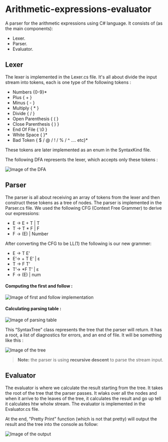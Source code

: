 # Arithmetic-expressions-evaluator

A parser for the arithmetic expressions using C# language. It consists of (as the main components): 
- Lexer.
- Parser.
- Evaluator.



## Lexer
The lexer is implemented in the Lexer.cs file. It's all about divide the input stream into tokens, each is one type of the following tokens : 
- Numbers                        {0-9}*
- Plus                           { + }
- Minus                          { - }
- Multiply                       { * }
- Divide                         { / }
- Open Parenthesis               { ( }
- Close Parenthesis              { ) }
- End Of File                    { \0 }
- White Space                    {   }*
- Bad Token                      { $ / @ / ! / % / ^ …. etc}*  

These tokens are later implemented as an enum in the SyntaxKind file.

The following DFA represents the lexer, which accepts only these tokens :

![Image of the DFA](https://raw.githubusercontent.com/yossef-khaled/Arithmetic-expressions-evaluator/master/Images/DFA.PNG)



## Parser
The parser is all about receiving an array of tokens from the lexer and then construct these tokens as 
a tree of nodes. The parser is implemented in the Parser.cs file. 
We used the following CFG (Context Free Grammer) to derive our expressions:
- E → E + T | T
- T → T * F | F
- F → (E) | Number

After converting the CFG to be LL(1) the following is our new grammer:
- E → T E’
- E’→ + T E’ | ε
- T → F T’
- T’→ *F T’ | ε
- F → (E) | num

#### Computing the first and follow :

![Image of first and follow implementation](https://raw.githubusercontent.com/yossef-khaled/Arithmetic-expressions-evaluator/master/Images/FirstAndFollow.PNG)


#### Calculating parsing table :

![Image of parsing table](https://raw.githubusercontent.com/yossef-khaled/Arithmetic-expressions-evaluator/master/Images/ParsingTable.PNG)

This “SyntaxTree” class represents the tree that the parser will return. It has a root, a list of diagnostics for errors, and an end of file.
It will be something like this :

![Image of the tree](https://raw.githubusercontent.com/yossef-khaled/Arithmetic-expressions-evaluator/master/Images/HierarchyTree.PNG)

> **Note:** the parser is using **recursive descent** to parse the stream input.



## Evaluator
The evaluator is where we calculate the result starting from the tree. It takes the root of the tree that the parser passes. It wlaks over all the nodes and when it arrive to the leaves of the tree, it calculates the result and go up tell it calculates htw wholw stream.
The evaluator is implemented in the Evaluator.cs file.

At the end, "Pretty Print" function (which is not that pretty) will output the result and the tree into the console as follow:

![Image of the output](https://raw.githubusercontent.com/yossef-khaled/Arithmetic-expressions-evaluator/master/Images/Output.PNG)


